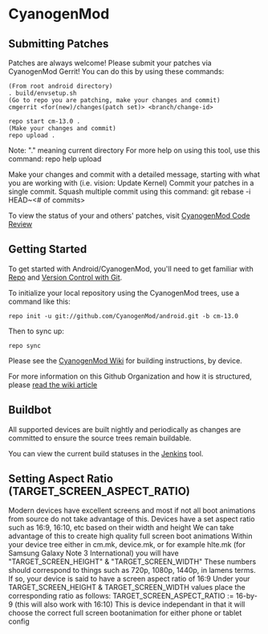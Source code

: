 CyanogenMod
===========

Submitting Patches
------------------
Patches are always welcome!  Please submit your patches via CyanogenMod Gerrit!
You can do this by using these commands:

    (From root android directory)
    . build/envsetup.sh
    (Go to repo you are patching, make your changes and commit)
    cmgerrit <for(new)/changes(patch set)> <branch/change-id> 

    repo start cm-13.0 .
    (Make your changes and commit)
    repo upload .
Note: "." meaning current directory
For more help on using this tool, use this command: repo help upload

Make your changes and commit with a detailed message, starting with what you are working with (i.e. vision: Update Kernel)
Commit your patches in a single commit. Squash multiple commit using this command: git rebase -i HEAD~<# of commits>

To view the status of your and others' patches, visit [CyanogenMod Code Review](http://review.cyanogenmod.org/)


Getting Started
---------------

To get started with Android/CyanogenMod, you'll need to get
familiar with [Repo](https://source.android.com/source/using-repo.html) and [Version Control with Git](https://source.android.com/source/version-control.html).

To initialize your local repository using the CyanogenMod trees, use a command like this:

    repo init -u git://github.com/CyanogenMod/android.git -b cm-13.0

Then to sync up:

    repo sync

Please see the [CyanogenMod Wiki](http://wiki.cyanogenmod.org/) for building instructions, by device.

For more information on this Github Organization and how it is structured, 
please [read the wiki article](http://wiki.cyanogenmod.org/w/Github_Organization)

Buildbot
--------

All supported devices are built nightly and periodically as changes are committed to ensure the source trees remain buildable.

You can view the current build statuses in the [Jenkins](http://jenkins.cyanogenmod.org) tool.

Setting Aspect Ratio (TARGET_SCREEN_ASPECT_RATIO)
--------------------------------------------------
Modern devices have excellent screens and most if not all boot animations from source do not take advantage of this.
Devices have a set aspect ratio such as 16:9, 16:10, etc based on their width and height
We can take advantage of this to create high quality full screen boot animations
Within your device tree either in cm.mk, device.mk, or for example hlte.mk (for Samsung Galaxy Note 3 International) you will have "TARGET_SCREEN_HEIGHT" & "TARGET_SCREEN_WIDTH"
These numbers should correspond to things such as 720p, 1080p, 1440p, in lamens terms.
If so, your device is said to have a screen aspect ratio of 16:9
Under your TARGET_SCREEN_HEIGHT & TARGET_SCREEN_WIDTH values place the corresponding ratio as follows:
TARGET_SCREEN_ASPECT_RATIO := 16-by-9
(this will also work with 16:10)
This is device independant in that it will choose the correct full screen bootanimation for either phone or tablet config
